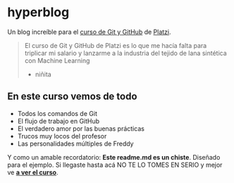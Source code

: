 # hyperblog
Un blog increíble para el [curso de Git y GitHub](https://platzi.com/cursos/git-github) de [Platzi](https://platzi.com/ "Platzi").
>El curso de Git y GitHub de Platzi es lo que me hacía falta para triplicar mi salario y lanzarme a la industria del tejido de lana sintética con Machine Learning
> - niñita

## En este curso vemos de todo
* Todos los comandos de Git
* El flujo de trabajo en GitHub
* El verdadero amor por las buenas prácticas
* Trucos muy locos del profesor
* Las personalidades múltiples de Freddy

Y como un amable recordatorio: **Este readme.md es un chiste**. Diseñado para el ejemplo. Si llegaste hasta acá NO TE LO TOMES EN SERIO y mejor ve [**a ver el curso**](https://platzi.com/cursos/git-github "a ver el curso").